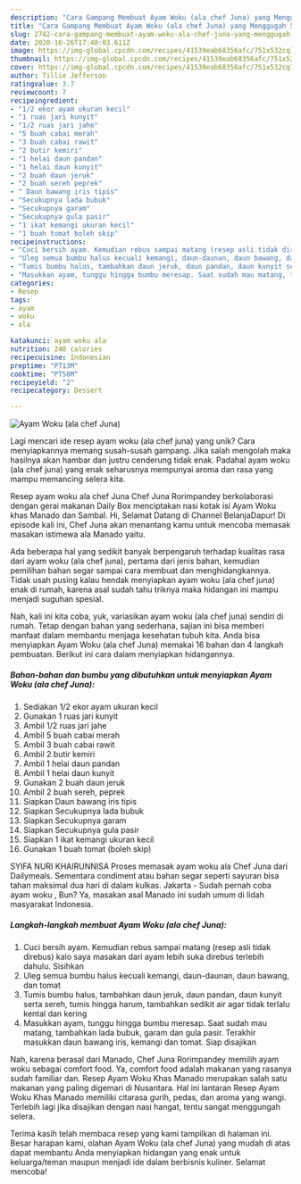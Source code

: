 ```yaml
---
description: "Cara Gampang Membuat Ayam Woku (ala chef Juna) yang Menggugah Selera"
title: "Cara Gampang Membuat Ayam Woku (ala chef Juna) yang Menggugah Selera"
slug: 2742-cara-gampang-membuat-ayam-woku-ala-chef-juna-yang-menggugah-selera
date: 2020-10-26T17:40:03.611Z
image: https://img-global.cpcdn.com/recipes/41539eab68356afc/751x532cq70/ayam-woku-ala-chef-juna-foto-resep-utama.jpg
thumbnail: https://img-global.cpcdn.com/recipes/41539eab68356afc/751x532cq70/ayam-woku-ala-chef-juna-foto-resep-utama.jpg
cover: https://img-global.cpcdn.com/recipes/41539eab68356afc/751x532cq70/ayam-woku-ala-chef-juna-foto-resep-utama.jpg
author: Tillie Jefferson
ratingvalue: 3.7
reviewcount: 7
recipeingredient:
- "1/2 ekor ayam ukuran kecil"
- "1 ruas jari kunyit"
- "1/2 ruas jari jahe"
- "5 buah cabai merah"
- "3 buah cabai rawit"
- "2 butir kemiri"
- "1 helai daun pandan"
- "1 helai daun kunyit"
- "2 buah daun jeruk"
- "2 buah sereh peprek"
- " Daun bawang iris tipis"
- "Secukupnya lada bubuk"
- "Secukupnya garam"
- "Secukupnya gula pasir"
- "1 ikat kemangi ukuran kecil"
- "1 buah tomat boleh skip"
recipeinstructions:
- "Cuci bersih ayam. Kemudian rebus sampai matang (resep asli tidak direbus) kalo saya masakan dari ayam lebih suka direbus terlebih dahulu. Sisihkan"
- "Uleg semua bumbu halus kecuali kemangi, daun-daunan, daun bawang, dan tomat"
- "Tumis bumbu halus, tambahkan daun jeruk, daun pandan, daun kunyit serta sereh, tumis hingga harum, tambahkan sedikit air agar tidak terlalu kental dan kering"
- "Masukkan ayam, tunggu hingga bumbu meresap. Saat sudah mau matang, tambahkan lada bubuk, garam dan gula pasir. Terakhir masukkan daun bawang iris, kemangi dan tomat. Siap disajikan"
categories:
- Resep
tags:
- ayam
- woku
- ala

katakunci: ayam woku ala 
nutrition: 240 calories
recipecuisine: Indonesian
preptime: "PT13M"
cooktime: "PT58M"
recipeyield: "2"
recipecategory: Dessert

---
```



![Ayam Woku (ala chef Juna)](https://img-global.cpcdn.com/recipes/41539eab68356afc/751x532cq70/ayam-woku-ala-chef-juna-foto-resep-utama.jpg)

Lagi mencari ide resep ayam woku (ala chef juna) yang unik? Cara menyiapkannya memang susah-susah gampang. Jika salah mengolah maka hasilnya akan hambar dan justru cenderung tidak enak. Padahal ayam woku (ala chef juna) yang enak seharusnya mempunyai aroma dan rasa yang mampu memancing selera kita.

Resep ayam woku ala chef Juna Chef Juna Rorimpandey berkolaborasi dengan gerai makanan Daily Box menciptakan nasi kotak isi Ayam Woku khas Manado dan Sambal. Hi, Selamat Datang di Channel BelanjaDapur! Di episode kali ini, Chef Juna akan menantang kamu untuk mencoba memasak masakan istimewa ala Manado yaitu.

Ada beberapa hal yang sedikit banyak berpengaruh terhadap kualitas rasa dari ayam woku (ala chef juna), pertama dari jenis bahan, kemudian pemilihan bahan segar sampai cara membuat dan menghidangkannya. Tidak usah pusing kalau hendak menyiapkan ayam woku (ala chef juna) enak di rumah, karena asal sudah tahu triknya maka hidangan ini mampu menjadi suguhan spesial.


Nah, kali ini kita coba, yuk, variasikan ayam woku (ala chef juna) sendiri di rumah. Tetap dengan bahan yang sederhana, sajian ini bisa memberi manfaat dalam membantu menjaga kesehatan tubuh kita. Anda bisa menyiapkan Ayam Woku (ala chef Juna) memakai 16 bahan dan 4 langkah pembuatan. Berikut ini cara dalam menyiapkan hidangannya.

<!--inarticleads1-->

##### Bahan-bahan dan bumbu yang dibutuhkan untuk menyiapkan Ayam Woku (ala chef Juna):

1. Sediakan 1/2 ekor ayam ukuran kecil
1. Gunakan 1 ruas jari kunyit
1. Ambil 1/2 ruas jari jahe
1. Ambil 5 buah cabai merah
1. Ambil 3 buah cabai rawit
1. Ambil 2 butir kemiri
1. Ambil 1 helai daun pandan
1. Ambil 1 helai daun kunyit
1. Gunakan 2 buah daun jeruk
1. Ambil 2 buah sereh, peprek
1. Siapkan  Daun bawang iris tipis
1. Siapkan Secukupnya lada bubuk
1. Siapkan Secukupnya garam
1. Siapkan Secukupnya gula pasir
1. Siapkan 1 ikat kemangi ukuran kecil
1. Gunakan 1 buah tomat (boleh skip)


SYIFA NURI KHAIRUNNISA Proses memasak ayam woku ala Chef Juna dari Dailymeals. Sementara condiment atau bahan segar seperti sayuran bisa tahan maksimal dua hari di dalam kulkas. Jakarta - Sudah pernah coba ayam woku , Bun? Ya, masakan asal Manado ini sudah umum di lidah masyarakat Indonesia. 

<!--inarticleads2-->

##### Langkah-langkah membuat Ayam Woku (ala chef Juna):

1. Cuci bersih ayam. Kemudian rebus sampai matang (resep asli tidak direbus) kalo saya masakan dari ayam lebih suka direbus terlebih dahulu. Sisihkan
1. Uleg semua bumbu halus kecuali kemangi, daun-daunan, daun bawang, dan tomat
1. Tumis bumbu halus, tambahkan daun jeruk, daun pandan, daun kunyit serta sereh, tumis hingga harum, tambahkan sedikit air agar tidak terlalu kental dan kering
1. Masukkan ayam, tunggu hingga bumbu meresap. Saat sudah mau matang, tambahkan lada bubuk, garam dan gula pasir. Terakhir masukkan daun bawang iris, kemangi dan tomat. Siap disajikan


Nah, karena berasal dari Manado, Chef Juna Rorimpandey memilih ayam woku sebagai comfort food. Ya, comfort food adalah makanan yang rasanya sudah familiar dan. Resep Ayam Woku Khas Manado merupakan salah satu makanan yang paling digemari di Nusantara. Hal ini lantaran Resep Ayam Woku Khas Manado memiliki citarasa gurih, pedas, dan aroma yang wangi. Terlebih lagi jika disajikan dengan nasi hangat, tentu sangat menggungah selera. 

Terima kasih telah membaca resep yang kami tampilkan di halaman ini. Besar harapan kami, olahan Ayam Woku (ala chef Juna) yang mudah di atas dapat membantu Anda menyiapkan hidangan yang enak untuk keluarga/teman maupun menjadi ide dalam berbisnis kuliner. Selamat mencoba!
